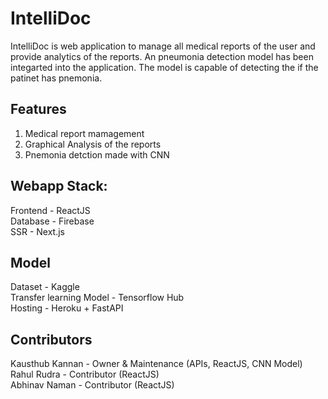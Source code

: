 # IntelliDoc

IntelliDoc is web application to manage all medical reports of the user and provide analytics of the reports. An pneumonia detection model has been integarted into the application. The model is capable of detecting the if the patinet has pnemonia.

## Features
1. Medical report mamagement
2. Graphical Analysis of the reports
3. Pnemonia detction made with CNN

## Webapp Stack:
Frontend - ReactJS  
Database - Firebase  
SSR - Next.js  

## Model
Dataset - Kaggle  
Transfer learning Model - Tensorflow Hub  
Hosting - Heroku + FastAPI

## Contributors  
Kausthub Kannan - Owner & Maintenance  (APIs, ReactJS, CNN Model)  
Rahul Rudra - Contributor  (ReactJS)  
Abhinav Naman - Contributor  (ReactJS)  
